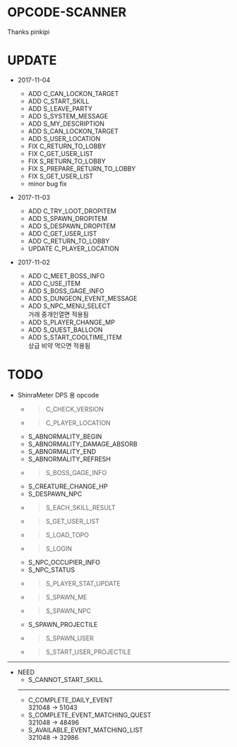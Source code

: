 OPCODE-SCANNER
=============
Thanks pinkipi

UPDATE
=============

* 2017-11-04
  * ADD C_CAN_LOCKON_TARGET
  * ADD C_START_SKILL
  * ADD S_LEAVE_PARTY
  * ADD S_SYSTEM_MESSAGE
  * ADD S_MY_DESCRIPTION
  * ADD S_CAN_LOCKON_TARGET
  * ADD S_USER_LOCATION
  * FIX C_RETURN_TO_LOBBY
  * FIX C_GET_USER_LIST
  * FIX S_RETURN_TO_LOBBY
  * FIX S_PREPARE_RETURN_TO_LOBBY
  * FIX S_GET_USER_LIST
  * minor bug fix

* 2017-11-03
  * ADD C_TRY_LOOT_DROPITEM
  * ADD S_SPAWN_DROPITEM
  * ADD S_DESPAWN_DROPITEM
  * ADD C_GET_USER_LIST
  * ADD C_RETURN_TO_LOBBY
  * UPDATE C_PLAYER_LOCATION

* 2017-11-02
  * ADD C_MEET_BOSS_INFO
  * ADD C_USE_ITEM
  * ADD S_BOSS_GAGE_INFO
  * ADD S_DUNGEON_EVENT_MESSAGE
  * ADD S_NPC_MENU_SELECT <br> 거래 중개인열면 적용됨
  * ADD S_PLAYER_CHANGE_MP
  * ADD S_QUEST_BALLOON
  * ADD S_START_COOLTIME_ITEM <br> 상급 비약 먹으면 적용됨


TODO
=============
* ShinraMeter DPS 용 opcode
  * > C_CHECK_VERSION
  * > C_PLAYER_LOCATION
  * S_ABNORMALITY_BEGIN
  * S_ABNORMALITY_DAMAGE_ABSORB
  * S_ABNORMALITY_END
  * S_ABNORMALITY_REFRESH
  * > S_BOSS_GAGE_INFO
  * S_CREATURE_CHANGE_HP
  * S_DESPAWN_NPC
  * > S_EACH_SKILL_RESULT
  * > S_GET_USER_LIST
  * > S_LOAD_TOPO
  * > S_LOGIN
  * S_NPC_OCCUPIER_INFO
  * S_NPC_STATUS
  * > S_PLAYER_STAT_UPDATE
  * > S_SPAWN_ME
  * > S_SPAWN_NPC
  * S_SPAWN_PROJECTILE
  * > S_SPAWN_USER
  * > S_START_USER_PROJECTILE

***

* NEED 
  * S_CANNOT_START_SKILL
  ***
  * C_COMPLETE_DAILY_EVENT <br> 321048 → 51043
  * S_COMPLETE_EVENT_MATCHING_QUEST <br> 321048 → 48496
  * S_AVAILABLE_EVENT_MATCHING_LIST <br> 321048 → 32986